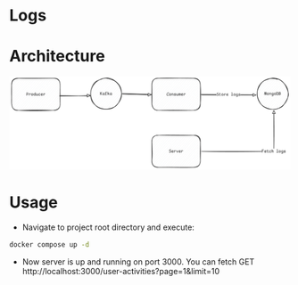 # Logs

# Architecture
![architecture diagram](github/images/architecture.png)
# Usage

- Navigate to project root directory and execute:

```sh
docker compose up -d
```

- Now server is up and running on port 3000. You can fetch GET http://localhost:3000/user-activities?page=1&limit=10

